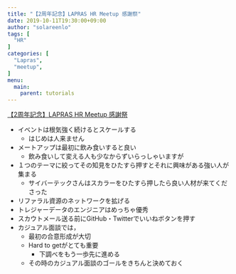 ```yaml
---
title: "【2周年記念】LAPRAS HR Meetup 感謝祭"
date: 2019-10-11T19:30:00+09:00
author: "solareenlo"
tags: [
  "HR"
]
categories: [
  "Lapras",
  "meetup",
]
menu:
  main:
    parent: tutorials
---
```


[【2周年記念】LAPRAS HR Meetup 感謝祭](https://lapras.connpass.com/event/147187/)

- イベントは根気強く続けるとスケールする
    - はじめは人来ません
- メートアップは最初に飲み食いすると良い
    - 飲み食いして変える人も少なからずいらっしゃいますが
- １つのテーマに絞ってその知見をひたすら押すとそれに興味がある強い人が集まる
    - サイバーテックさんはスカラーをひたすら押したら良い人材が来てくださった
- リファラル資源のネットワークを拡げる
- トレジャーデータのエンジニアはめっちゃ優秀
- スカウトメール送る前にGitHub・Twitterでいいねボタンを押す
- カジュアル面談では，
    - 最初の合意形成が大切
    - Hard to getがとても重要
        - 下調べをもう一歩先に進める
    - その時のカジュアル面談のゴールをきちんと決めておく
